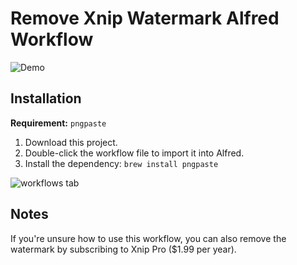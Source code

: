 # Remove Xnip Watermark Alfred Workflow

![Demo](demo.gif?raw=true)

## Installation

**Requirement:** `pngpaste`

1. Download this project.
2. Double-click the workflow file to import it into Alfred.
3. Install the dependency: `brew install pngpaste`

![workflows tab](workflows_tab.png?raw=true)

## Notes

If you're unsure how to use this workflow, you can also remove the watermark by subscribing to Xnip Pro ($1.99 per year).